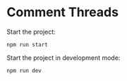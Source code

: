 # Comment Threads

Start the project:
```
npm run start
```

Start the project in development mode:
```
npm run dev
```